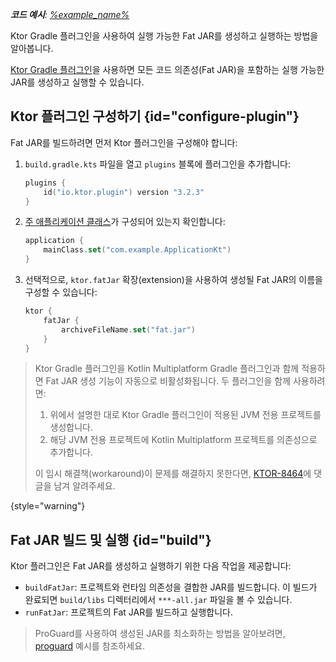 [//]: # (title: Ktor Gradle 플러그인을 사용하여 Fat JAR 생성하기)

<tldr>
<var name="example_name" value="deployment-ktor-plugin"/>
<p>
    <b>코드 예시</b>:
    <a href="https://github.com/ktorio/ktor-documentation/tree/%ktor_version%/codeSnippets/snippets/%example_name%">
        %example_name%
    </a>
</p>
</tldr>

<link-summary>Ktor Gradle 플러그인을 사용하여 실행 가능한 Fat JAR를 생성하고 실행하는 방법을 알아봅니다.</link-summary>

[Ktor Gradle 플러그인](https://github.com/ktorio/ktor-build-plugins)을 사용하면 모든 코드 의존성(Fat JAR)을 포함하는 실행 가능한 JAR를 생성하고 실행할 수 있습니다.

## Ktor 플러그인 구성하기 {id="configure-plugin"}

Fat JAR를 빌드하려면 먼저 Ktor 플러그인을 구성해야 합니다:

1. `build.gradle.kts` 파일을 열고 `plugins` 블록에 플러그인을 추가합니다:
   ```kotlin
   plugins {
       id("io.ktor.plugin") version "3.2.3"
   }
   ```

2. [주 애플리케이션 클래스](server-dependencies.topic#create-entry-point)가 구성되어 있는지 확인합니다:
   ```kotlin
   application {
       mainClass.set("com.example.ApplicationKt")
   }
   ```

3. 선택적으로, `ktor.fatJar` 확장(extension)을 사용하여 생성될 Fat JAR의 이름을 구성할 수 있습니다:
   ```kotlin
   ktor {
       fatJar {
           archiveFileName.set("fat.jar")
       }
   }
   ```

> Ktor Gradle 플러그인을 Kotlin Multiplatform Gradle 플러그인과 함께 적용하면 Fat JAR 생성 기능이 자동으로 비활성화됩니다.
> 두 플러그인을 함께 사용하려면:
> 1. 위에서 설명한 대로 Ktor Gradle 플러그인이 적용된 JVM 전용 프로젝트를 생성합니다.
> 2. 해당 JVM 전용 프로젝트에 Kotlin Multiplatform 프로젝트를 의존성으로 추가합니다.
> 
> 이 임시 해결책(workaround)이 문제를 해결하지 못한다면, [KTOR-8464](https://youtrack.jetbrains.com/issue/KTOR-8464)에 댓글을 남겨 알려주세요.
>
{style="warning"}

## Fat JAR 빌드 및 실행 {id="build"}

Ktor 플러그인은 Fat JAR를 생성하고 실행하기 위한 다음 작업을 제공합니다:
- `buildFatJar`: 프로젝트와 런타임 의존성을 결합한 JAR를 빌드합니다. 이 빌드가 완료되면 `build/libs` 디렉터리에서 `***-all.jar` 파일을 볼 수 있습니다.
- `runFatJar`: 프로젝트의 Fat JAR를 빌드하고 실행합니다.

> ProGuard를 사용하여 생성된 JAR를 최소화하는 방법을 알아보려면, [proguard](https://github.com/ktorio/ktor-documentation/tree/%ktor_version%/codeSnippets/snippets/proguard) 예시를 참조하세요.